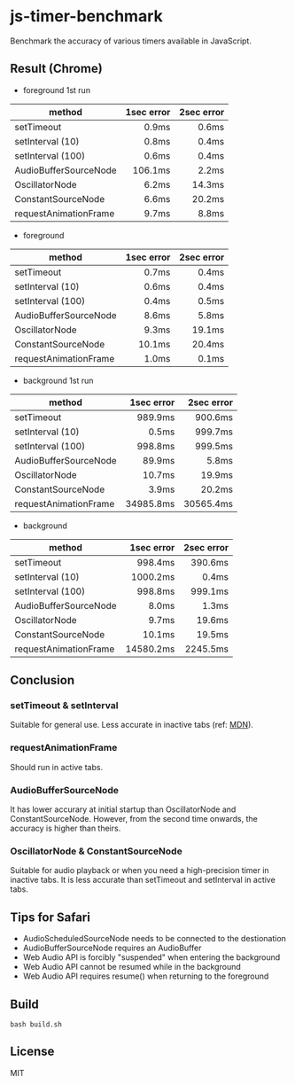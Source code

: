 # js-timer-benchmark

Benchmark the accuracy of various timers available in JavaScript.

## Result (Chrome)

- foreground 1st run

| method                | 1sec error | 2sec error |
| --------------------- | ---------: | ---------: |
| setTimeout            |      0.9ms |      0.6ms |
| setInterval (10)      |      0.8ms |      0.4ms |
| setInterval (100)     |      0.6ms |      0.4ms |
| AudioBufferSourceNode |    106.1ms |      2.2ms |
| OscillatorNode        |      6.2ms |     14.3ms |
| ConstantSourceNode    |      6.6ms |     20.2ms |
| requestAnimationFrame |      9.7ms |      8.8ms |

- foreground

| method                | 1sec error | 2sec error |
| --------------------- | ---------: | ---------: |
| setTimeout            |      0.7ms |      0.4ms |
| setInterval (10)      |      0.6ms |      0.4ms |
| setInterval (100)     |      0.4ms |      0.5ms |
| AudioBufferSourceNode |      8.6ms |      5.8ms |
| OscillatorNode        |      9.3ms |     19.1ms |
| ConstantSourceNode    |     10.1ms |     20.4ms |
| requestAnimationFrame |      1.0ms |      0.1ms |

- background 1st run

| method                | 1sec error | 2sec error |
| --------------------- | ---------: | ---------: |
| setTimeout            |    989.9ms |    900.6ms |
| setInterval (10)      |      0.5ms |    999.7ms |
| setInterval (100)     |    998.8ms |    999.5ms |
| AudioBufferSourceNode |     89.9ms |      5.8ms |
| OscillatorNode        |     10.7ms |     19.9ms |
| ConstantSourceNode    |      3.9ms |     20.2ms |
| requestAnimationFrame |  34985.8ms |  30565.4ms |

- background

| method                | 1sec error | 2sec error |
| --------------------- | ---------: | ---------: |
| setTimeout            |    998.4ms |    390.6ms |
| setInterval (10)      |   1000.2ms |      0.4ms |
| setInterval (100)     |    998.8ms |    999.1ms |
| AudioBufferSourceNode |      8.0ms |      1.3ms |
| OscillatorNode        |      9.7ms |     19.6ms |
| ConstantSourceNode    |     10.1ms |     19.5ms |
| requestAnimationFrame |  14580.2ms |   2245.5ms |

## Conclusion

### setTimeout & setInterval

Suitable for general use. Less accurate in inactive tabs (ref:
[MDN](https://developer.mozilla.org/en-US/docs/Web/API/Window/setTimeout)).

### requestAnimationFrame

Should run in active tabs.

### AudioBufferSourceNode

It has lower accurary at initial startup than OscillatorNode and
ConstantSourceNode. However, from the second time onwards, the accuracy is
higher than theirs.

### OscillatorNode & ConstantSourceNode

Suitable for audio playback or when you need a high-precision timer in inactive
tabs. It is less accurate than setTimeout and setInterval in active tabs.

## Tips for Safari

- AudioScheduledSourceNode needs to be connected to the destionation
- AudioBufferSourceNode requires an AudioBuffer
- Web Audio API is forcibly "suspended" when entering the background
- Web Audio API cannot be resumed while in the background
- Web Audio API requires resume() when returning to the foreground

## Build

```
bash build.sh
```

## License

MIT
